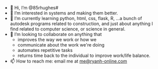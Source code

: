 - 👋 Hi, I’m @85rhughes#
- 👀 I’m interested in systems and making them better.
- 🌱 I’m currently learning python, html, css, flask, R, ...a bunch of autodesk programs related to construction, and just about anything I find related to computer science, or science in general.
- 💞️ I’m looking to collaborate on anything that
  - improves the way we work or how we
  - communicate about the work we're doing
  - automates repetitive tasks
  - returns time back to the individual to improve work/life balance.
- 📫 How to reach me: email me at [me@ryanh-online.com](mailto:me@ryanh-online.com)

<!---
85rhughes/85rhughes is a ✨ special ✨ repository because its `README.md` (this file) appears on your GitHub profile.
You can click the Preview link to take a look at your changes.
--->
